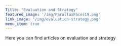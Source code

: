 ```yaml
---
Title: "Evaluation and Strategy"
featured_image: '/img/ParallaxFaces19.png'
link_image: '/img/evaluation-strategy.png'
menu_item: true
---
```

Here you can find articles on evaluation and strategy
